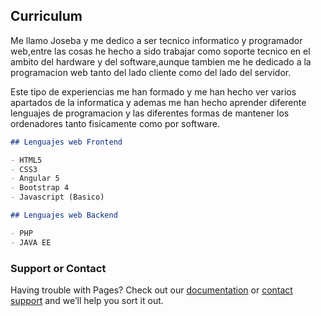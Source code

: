 ## Curriculum

Me llamo Joseba y me dedico a ser tecnico informatico y programador web,entre las cosas he hecho a sido trabajar como soporte tecnico en el ambito del hardware y del software,aunque tambien me he dedicado a la programacion web tanto del lado cliente como del lado del servidor. 

Este tipo de experiencias me han formado y me han hecho ver varios apartados de la informatica y ademas me han hecho aprender diferente lenguajes de programacion y las diferentes formas de mantener los ordenadores tanto fisicamente como por software.


```markdown
## Lenguajes web Frontend

- HTML5
- CSS3
- Angular 5
- Bootstrap 4
- Javascript (Basico)

## Lenguajes web Backend

- PHP
- JAVA EE
```

### Support or Contact

Having trouble with Pages? Check out our [documentation](https://help.github.com/categories/github-pages-basics/) or [contact support](https://github.com/contact) and we’ll help you sort it out.
